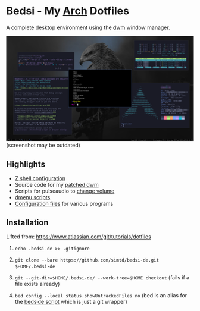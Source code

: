 # Bedsi - My [Arch](https://archlinux.org/) Dotfiles

A complete desktop environment using the [dwm](https://dwm.suckless.org/) window manager.

<img src="https://github.com/simtd/bedsi-de/blob/main/Pictures/screen.png" alt="screenshot">
(screenshot may be outdated)

## Highlights

* [Z shell configuration](https://github.com/simtd/bedsi-de/blob/main/.config/zsh/.zshrc)
* Source code for my [patched dwm](https://github.com/simtd/bedsi-de/tree/main/.local/src/suckless/dwm)
* Scripts for pulseaudio to [change volume](https://github.com/simtd/bedsi-de/blob/main/.local/bin/volume-control)
* [dmenu scripts](https://github.com/simtd/bedsi-de/tree/main/.local/bin/dmenu)
* [Configuration files](https://github.com/simtd/bedsi-de/tree/main/.config) for various programs

## Installation

Lifted from: https://www.atlassian.com/git/tutorials/dotfiles

1) `echo .bedsi-de >> .gitignore`

2) `git clone --bare https://github.com/simtd/bedsi-de.git $HOME/.bedsi-de`

3) `git --git-dir=$HOME/.bedsi-de/ --work-tree=$HOME checkout` (fails if a file exists already)

4) `bed config --local status.showUntrackedFiles no` (bed is an alias for the [bedside script](https://github.com/simtd/bedsi-de/blob/main/.local/bin/bedside) which is just a git wrapper)
